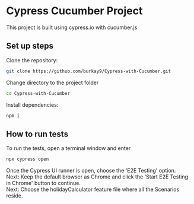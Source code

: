 # Cypress Cucumber Project

This project is built using cypress.io with cucumber.js

## Set up steps

Clone the repository:

```sh
git clone https://github.com/burkay9/Cypress-with-Cucumber.git
```

Change directory to the project folder

```sh
cd Cypress-with-Cucumber
```

Install dependencies:

```sh
npm i
```

## How to run tests

To run the tests, open a terminal window and enter

```sh
npx cypress open
```

Once the Cypress UI runner is open, choose the 'E2E Testing' option. <br />
Next: Keep the default browser as Chrome and click the 'Start E2E Testing in Chrome' button to continue. <br />
Next: Choose the holidayCalculator feature file where all the Scenarios reside. <br />
